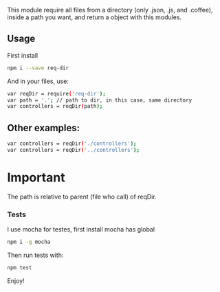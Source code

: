 This module require all files from a directory (only .json, .js, and .coffee), inside a path you want, and return a object with this modules.


## Usage
First install

```sh
npm i --save req-dir
```

And in your files, use:

```sh
var reqDir = require('req-dir');
var path = '.'; // path to dir, in this case, same directory
var controllers = reqDir(path);
```

## Other examples:

```sh
var controllers = reqDir('./controllers');
var controllers = reqDir('../controllers');
```


# Important
The path is relative to parent (file who call) of reqDir.

### Tests
I use mocha for testes, first install mocha has global

```sh
npm i -g mocha
```

Then run tests with:

```sh
npm test
```

Enjoy!

